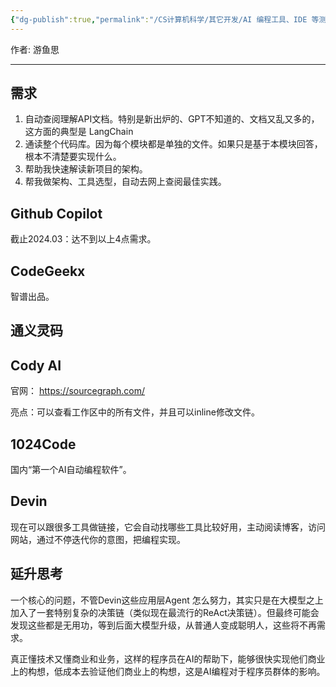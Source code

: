 ```yaml
---
{"dg-publish":true,"permalink":"/CS计算机科学/其它开发/AI 编程工具、IDE 等测评/","created":"2024-04-17T15:18:20.000+08:00","updated":"2024-04-23T23:56:21.000+08:00"}
---
```



作者: 游鱼思

---
## 需求
1. 自动查阅理解API文档。特别是新出炉的、GPT不知道的、文档又乱又多的，这方面的典型是 LangChain
2. 通读整个代码库。因为每个模块都是单独的文件。如果只是基于本模块回答，根本不清楚要实现什么。
3. 帮助我快速解读新项目的架构。
4. 帮我做架构、工具选型，自动去网上查阅最佳实践。
## Github Copilot

截止2024.03：达不到以上4点需求。

## CodeGeekx

智谱出品。

## 通义灵码



## Cody AI

官网： https://sourcegraph.com/

亮点：可以查看工作区中的所有文件，并且可以inline修改文件。

## 1024Code

国内“第一个AI自动编程软件”。

## Devin

现在可以跟很多工具做链接，它会自动找哪些工具比较好用，主动阅读博客，访问网站，通过不停迭代你的意图，把编程实现。

## 延升思考

一个核心的问题，不管Devin这些应用层Agent 怎么努力，其实只是在大模型之上加入了一套特别复杂的决策链（类似现在最流行的ReAct决策链）。但最终可能会发现这些都是无用功，等到后面大模型升级，从普通人变成聪明人，这些将不再需求。 

真正懂技术又懂商业和业务，这样的程序员在AI的帮助下，能够很快实现他们商业上的构想，低成本去验证他们商业上的构想，这是AI编程对于程序员群体的影响。